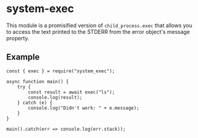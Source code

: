 # system-exec

This module is a promisified version of `child_process.exec` that allows you to access the text printed to the STDERR from 
the error object's message property.

## Example

```
const { exec } = require("system_exec");

async function main() {
    try {
        const result = await exec("ls");
        console.log(result);
    } catch (e) {
        console.log("Didn't work: " + e.message);
    }
}

main().catch(err => console.log(err.stack));
```
